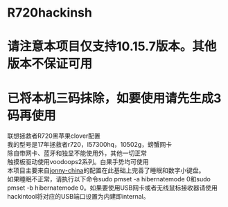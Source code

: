 # R720hackinsh
# 请注意本项目仅支持10.15.7版本。其他版本不保证可用
# 已将本机三码抹除，如要使用请先生成3码再使用
联想拯救者R720黑苹果clover配置  
我的型号是17年拯救者r720，I57300hq，10502g，螃蟹网卡  
除自带网卡、蓝牙和独显不能使用外，其他一切正常  
触摸板驱动使用voodoops2系列。白果手势均可使用  
本项目主要来自[jonny-china](https://github.com/Jonny-china/R720-15IKBN-Hackintosh/tree/10.15)的配置在此基础上完善了睡眠和数字小键盘。  
如果睡眠不正常，请执行以下命令sudo pmset -a hibernatemode 0和sudo pmset -b hibernatemode 0。如果要使用USB网卡或者无线鼠标接收器请使用hackintool将对应的USB端口设置为内建即internal。
